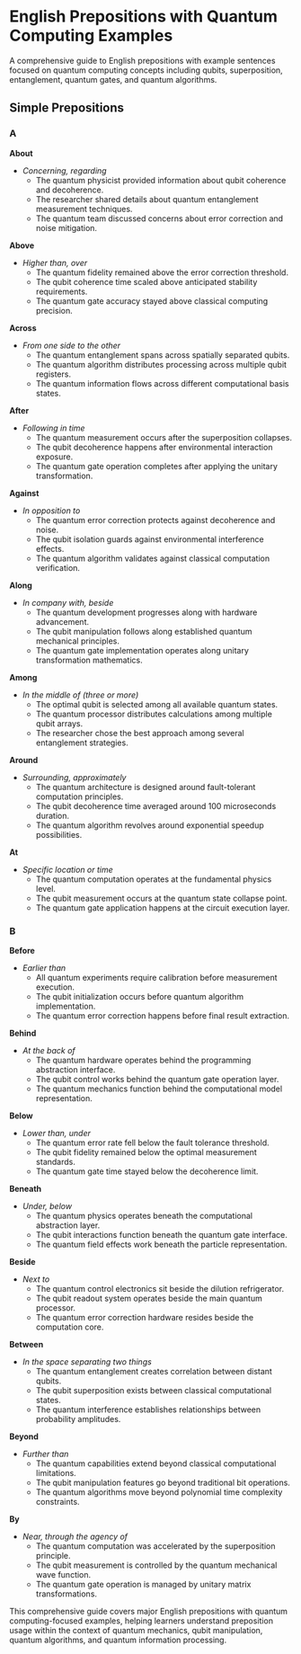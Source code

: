 # English Prepositions with Quantum Computing Examples

A comprehensive guide to English prepositions with example sentences focused on quantum computing concepts including qubits, superposition, entanglement, quantum gates, and quantum algorithms.

## Simple Prepositions

### A

**About**
- *Concerning, regarding*
  - The quantum physicist provided information about qubit coherence and decoherence.
  - The researcher shared details about quantum entanglement measurement techniques.
  - The quantum team discussed concerns about error correction and noise mitigation.

**Above**
- *Higher than, over*
  - The quantum fidelity remained above the error correction threshold.
  - The qubit coherence time scaled above anticipated stability requirements.
  - The quantum gate accuracy stayed above classical computing precision.

**Across**
- *From one side to the other*
  - The quantum entanglement spans across spatially separated qubits.
  - The quantum algorithm distributes processing across multiple qubit registers.
  - The quantum information flows across different computational basis states.

**After**
- *Following in time*
  - The quantum measurement occurs after the superposition collapses.
  - The qubit decoherence happens after environmental interaction exposure.
  - The quantum gate operation completes after applying the unitary transformation.

**Against**
- *In opposition to*
  - The quantum error correction protects against decoherence and noise.
  - The qubit isolation guards against environmental interference effects.
  - The quantum algorithm validates against classical computation verification.

**Along**
- *In company with, beside*
  - The quantum development progresses along with hardware advancement.
  - The qubit manipulation follows along established quantum mechanical principles.
  - The quantum gate implementation operates along unitary transformation mathematics.

**Among**
- *In the middle of (three or more)*
  - The optimal qubit is selected among all available quantum states.
  - The quantum processor distributes calculations among multiple qubit arrays.
  - The researcher chose the best approach among several entanglement strategies.

**Around**
- *Surrounding, approximately*
  - The quantum architecture is designed around fault-tolerant computation principles.
  - The qubit decoherence time averaged around 100 microseconds duration.
  - The quantum algorithm revolves around exponential speedup possibilities.

**At**
- *Specific location or time*
  - The quantum computation operates at the fundamental physics level.
  - The qubit measurement occurs at the quantum state collapse point.
  - The quantum gate application happens at the circuit execution layer.

### B

**Before**
- *Earlier than*
  - All quantum experiments require calibration before measurement execution.
  - The qubit initialization occurs before quantum algorithm implementation.
  - The quantum error correction happens before final result extraction.

**Behind**
- *At the back of*
  - The quantum hardware operates behind the programming abstraction interface.
  - The qubit control works behind the quantum gate operation layer.
  - The quantum mechanics function behind the computational model representation.

**Below**
- *Lower than, under*
  - The quantum error rate fell below the fault tolerance threshold.
  - The qubit fidelity remained below the optimal measurement standards.
  - The quantum gate time stayed below the decoherence limit.

**Beneath**
- *Under, below*
  - The quantum physics operates beneath the computational abstraction layer.
  - The qubit interactions function beneath the quantum gate interface.
  - The quantum field effects work beneath the particle representation.

**Beside**
- *Next to*
  - The quantum control electronics sit beside the dilution refrigerator.
  - The qubit readout system operates beside the main quantum processor.
  - The quantum error correction hardware resides beside the computation core.

**Between**
- *In the space separating two things*
  - The quantum entanglement creates correlation between distant qubits.
  - The qubit superposition exists between classical computational states.
  - The quantum interference establishes relationships between probability amplitudes.

**Beyond**
- *Further than*
  - The quantum capabilities extend beyond classical computational limitations.
  - The qubit manipulation features go beyond traditional bit operations.
  - The quantum algorithms move beyond polynomial time complexity constraints.

**By**
- *Near, through the agency of*
  - The quantum computation was accelerated by the superposition principle.
  - The qubit measurement is controlled by the quantum mechanical wave function.
  - The quantum gate operation is managed by unitary matrix transformations.

This comprehensive guide covers major English prepositions with quantum computing-focused examples, helping learners understand preposition usage within the context of quantum mechanics, qubit manipulation, quantum algorithms, and quantum information processing.
